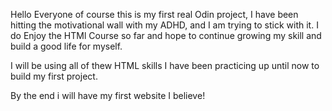 Hello Everyone of course this is my first real Odin project, I have been hitting the motivational wall with my ADHD, and I am trying to stick with it. I do Enjoy the HTMl Course so far and hope to continue growing my skill and build a good life for myself. 

I will be using all of thew HTML skills I have been practicing up until now to build my first project. 

By the end i will have my first website I believe! 